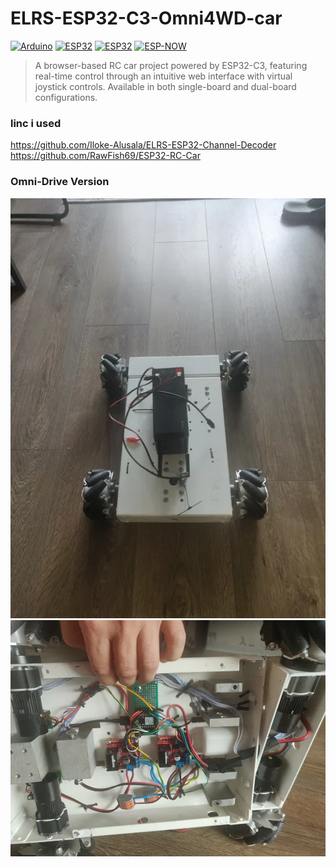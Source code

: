 # ELRS-ESP32-C3-Omni4WD-car
[![Arduino](https://img.shields.io/badge/Arduino-IDE-00979D.svg?style=for-the-badge&logo=Arduino&logoColor=white)](https://www.arduino.cc/)
[![ESP32](https://img.shields.io/badge/ESP32-C3-E7352C.svg?style=for-the-badge&logo=espressif&logoColor=white)](https://www.espressif.com/)
[![ESP32](https://img.shields.io/badge/ESP32-any-000000.svg?style=for-the-badge&logo=espressif&logoColor=white)](https://www.espressif.com/en/products/modules/esp32)
[![ESP-NOW](https://img.shields.io/badge/ESP--NOW-Protocol-green.svg?style=for-the-badge&logo=espressif&logoColor=white)](https://www.espressif.com/en/products/software/esp-now/overview)

> A browser-based RC car project powered by ESP32-C3, featuring real-time control through an intuitive web interface with virtual joystick controls. Available in both single-board and dual-board configurations.

### linc i used
https://github.com/Iloke-Alusala/ELRS-ESP32-Channel-Decoder
https://github.com/RawFish69/ESP32-RC-Car


### Omni-Drive Version
<img src="docs/image.webp" alt="RC Car Omni Drive">
<img src="docs/image (1).webp" alt="RC Car Omni Drive">

